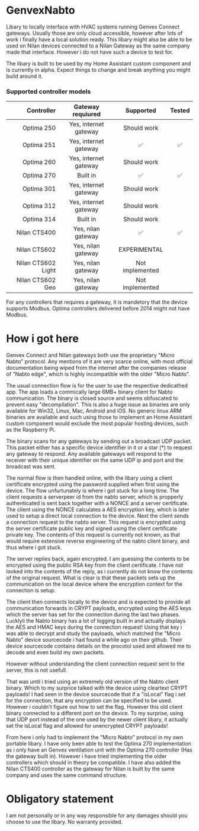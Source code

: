 # GenvexNabto
Libary to locally interface with HVAC systems running Genvex Connect gateways. Usually those are only cloud accessible, however after lots of work i finally have a local solution ready.
This libary might also be able to be used on Nilan devices connected to a Nilan Gateway as the same company made that interface. However i do not have such a device to test for.

The libary is built to be used by my Home Assistant custom component and is currently in alpha. Expect things to change and break anything you might build around it.

### Supported controller models
|Controller         | Gateway requiured     | Supported       | Tested  |
|------------------:|:---------------------:|:---------------:|:-------:|
|Optima 250         | Yes, internet gateway | Should work     |         |
|Optima 251         | Yes, internet gateway | ✅              | ✅      |
|Optima 260         | Yes, internet gateway | Should work     |         |
|Optima 270         | Built in              | ✅              | ✅     |
|Optima 301         | Yes, internet gateway | Should work     |         |
|Optima 312         | Yes, internet gateway | Should work     |         |
|Optima 314         | Built in              | Should work     |         |
|Nilan CTS400       | Yes, nilan gateway    | ✅              | ✅     |
|Nilan CTS602       | Yes, nilan gateway    | EXPERIMENTAL    |         |
|Nilan CTS602 Light | Yes, nilan gateway    | Not implemented |         |
|Nilan CTS602 Geo   | Yes, nilan gateway    | Not implemented |         |

For any controllers that requires a gateway, it is mandetory that the device supports Modbus. Optima controllers delivered before 2014 might not have Modbus.

# How i got here
Genvex Connect and Nilan gateways both use the proprietary "Micro Nabto" protocol. Any mentions of it are very scarce online, with most official documentation being wiped from the internet after the companies release of "Nabto edge", which is highly incompatible with the older "Micro Nabto".

The usual connection flow is for the user to use the respective dedicathed app. The app loads a commically large 6MB+ binary client for Nabto communication. The binary is closed source and seems obfuscated to prevent easy "decompilation". 
This is also a huge issue as binaries are only available for Win32, Linux, Mac, Android and iOS. No generic linux ARM binaries are available and such using those to implement an Home Assistant custom component would exclude the most popular hosting devices, such as the Raspberry Pi.

The binary scans for any gateways by sending out a broadcast UDP packet. This packet either has a specific device identifier in it or a star (*) to request any gateway to respond.
Any available gateways will respond to the receiver with their unique identifier on the same UDP ip and port and the broadcast was sent.

The normal flow is then handled online, with the libary using a client certificate encrypted using the password supplied when first using the device. The flow unfurtunately is where i got stuck for a long time. 
The client requests a serverpeer id from the nabto server, which is propperly authenticated is sent back together with a NONCE and a server certificate. The client using the NONCE calculates a AES encryption key, which is later used to setup a direct local connection to the device.
Next the client sends a connection request to the nabto server. This request is encrypted using the server certificate public key and signed using the client certificate private key. The contents of this request is currently not known, as that would require extensive reverse engineering of the nabto client binary, and thus where i got stuck.

The server replies back, again encrypted. I am guessing the contents to be encrypted using the public RSA key from the client certificate. I have not looked into the contents of the reply, as i currently do not know the contents of the original request.
What is clear is that these packets sets up the communication on the local device where the encryption context for the connection is setup.

The client then connects locally to the device and is expected to provide all communication forwards in CRYPT payloads, encrypted using the AES keys which the server has set for the connection during the last two phases.
Lucklyli the Nabto binary has a lot of logging built in and actually displays the AES and HMAC keys during the connection request! 
Using that key i was able to decrypt and study the payloads, which matched the "Micro Nabto" device sourcecode i had found a while ago on their github.
Their device sourcecode contains details on the procotol used and allowed me to decode and even build my own packets.

However without understanding the client connection request sent to the server, this is not usefull.

That was until i tried using an extremely old version of the Nabto client binary. Which to my surprice talked with the device using cleartext CRYPT payloads! I had seen in the device sourcecode that if a "isLocal" flag i set for the connection, that any encryption can be specified to be used. However i couldn't figure out how to set the flag.
However this old client binary connected to a different port on the device. To my surprise, using that UDP port instead of the one used by the newer client libary, it actually set the isLocal flag and allowed for unencrypted CRYPT payloads!

From here i only had to implement the "Micro Nabto" protocol in my own portable libary.
I have only been able to test the Optima 270 implementation as i only have an Genvex ventilation unit with the Optima 270 controller (Has the gateway built in). 
However i have tried implementing the older controllers which should in theory be compatible. I have also added the Nilan CTS400 controller as the gateway for Nilan is built by the same company and uses the same command structure.

# Obligatory statement
I am not personally or in any way responsible for any damages should you choose to use the libary. No warranty provided. 
